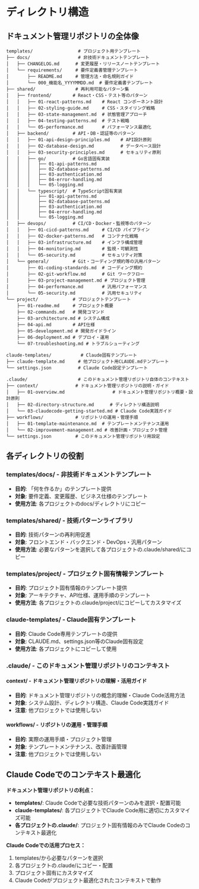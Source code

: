 # ディレクトリ構造

## ドキュメント管理リポジトリの全体像

```
templates/                 # プロジェクト用テンプレート
├── docs/                  # 非技術ドキュメントテンプレート
│   ├── CHANGELOG.md      # 変更履歴・リリースノートテンプレート
│   └── requirements/     # 要件定義書管理テンプレート
│       ├── README.md     # 管理方法・命名規則ガイド
│       └── 000_機能名_YYYYMMDD.md  # 要件定義書テンプレート
├── shared/               # 再利用可能なパターン集
│   ├── frontend/        # React・CSS・テスト等のパターン
│   │   ├── 01-react-patterns.md    # React コンポーネント設計
│   │   ├── 02-styling-guide.md     # CSS・スタイリング戦略
│   │   ├── 03-state-management.md  # 状態管理アプローチ
│   │   ├── 04-testing-patterns.md  # テスト戦略
│   │   └── 05-performance.md       # パフォーマンス最適化
│   ├── backend/         # API・DB・認証等のパターン
│   │   ├── 01-api-design-principles.md    # API設計原則
│   │   ├── 02-database-design.md          # データベース設計
│   │   ├── 03-security-principles.md      # セキュリティ原則
│   │   ├── go/          # Go言語固有実装
│   │   │   ├── 01-api-patterns.md
│   │   │   ├── 02-database-patterns.md
│   │   │   ├── 03-authentication.md
│   │   │   ├── 04-error-handling.md
│   │   │   └── 05-logging.md
│   │   └── typescript/  # TypeScript固有実装
│   │       ├── 01-api-patterns.md
│   │       ├── 02-database-patterns.md
│   │       ├── 03-authentication.md
│   │       ├── 04-error-handling.md
│   │       └── 05-logging.md
│   ├── devops/          # CI/CD・Docker・監視等のパターン
│   │   ├── 01-cicd-patterns.md     # CI/CD パイプライン
│   │   ├── 02-docker-patterns.md   # コンテナ化戦略
│   │   ├── 03-infrastructure.md    # インフラ構成管理
│   │   ├── 04-monitoring.md        # 監視・可観測性
│   │   └── 05-security.md          # セキュリティ対策
│   └── general/         # Git・コーディング規約等の汎用パターン
│       ├── 01-coding-standards.md  # コーディング規約
│       ├── 02-git-workflow.md      # Git ワークフロー
│       ├── 03-project-management.md # プロジェクト管理
│       ├── 04-performance.md       # 汎用パフォーマンス
│       └── 05-security.md          # 汎用セキュリティ
└── project/             # プロジェクトテンプレート
    ├── 01-readme.md     # プロジェクト概要
    ├── 02-commands.md   # 開発コマンド
    ├── 03-architecture.md # システム構成
    ├── 04-api.md        # API仕様
    ├── 05-development.md # 開発ガイドライン
    ├── 06-deployment.md # デプロイ・運用
    └── 07-troubleshooting.md # トラブルシューティング

claude-templates/           # Claude固有テンプレート
├── claude-template.md     # 他プロジェクト用CLAUDE.mdテンプレート
└── settings.json          # Claude Code設定テンプレート

.claude/                   # このドキュメント管理リポジトリ自体のコンテキスト
├── context/              # ドキュメント管理リポジトリの説明・ガイド
│   ├── 01-overview.md                  # ドキュメント管理リポジトリ概要・設計原則
│   ├── 02-directory-structure.md      # ディレクトリ構造説明
│   └── 03-claudecode-getting-started.md # Claude Code実践ガイド
├── workflows/            # リポジトリの運用・管理手順
│   ├── 01-template-maintenance.md  # テンプレートメンテナンス運用
│   └── 02-improvement-management.md # 改善計画・プロジェクト管理
└── settings.json         # このドキュメント管理リポジトリ用設定
```

## 各ディレクトリの役割

### templates/docs/ - 非技術ドキュメントテンプレート
- **目的**: 「何を作るか」のテンプレート提供
- **対象**: 要件定義、変更履歴、ビジネス仕様のテンプレート
- **使用方法**: 各プロジェクトのdocs/ディレクトリにコピー

### templates/shared/ - 技術パターンライブラリ
- **目的**: 技術パターンの再利用促進
- **対象**: フロントエンド・バックエンド・DevOps・汎用パターン
- **使用方法**: 必要なパターンを選択して各プロジェクトの.claude/shared/にコピー

### templates/project/ - プロジェクト固有情報テンプレート
- **目的**: プロジェクト固有情報のテンプレート提供
- **対象**: アーキテクチャ、API仕様、運用手順のテンプレート
- **使用方法**: 各プロジェクトの.claude/project/にコピーしてカスタマイズ

### claude-templates/ - Claude固有テンプレート
- **目的**: Claude Code専用テンプレートの提供
- **対象**: CLAUDE.md、settings.json等のClaude固有設定
- **使用方法**: 各プロジェクトにコピーして使用

### .claude/ - このドキュメント管理リポジトリのコンテキスト

#### context/ - ドキュメント管理リポジトリの理解・活用ガイド
- **目的**: ドキュメント管理リポジトリの概念的理解・Claude Code活用方法
- **対象**: システム設計、ディレクトリ構造、Claude Code実践ガイド
- **注意**: 他プロジェクトでは使用しない

#### workflows/ - リポジトリの運用・管理手順
- **目的**: 実際の運用手順・プロジェクト管理
- **対象**: テンプレートメンテナンス、改善計画管理
- **注意**: 他プロジェクトでは使用しない

## Claude Codeでのコンテキスト最適化

**ドキュメント管理リポジトリの利点：**
- **templates/**: Claude Codeで必要な技術パターンのみを選択・配置可能
- **claude-templates/**: 各プロジェクトでClaude Code用に適切にカスタマイズ可能
- **各プロジェクトの.claude/**: プロジェクト固有情報のみでClaude Codeのコンテキスト最適化

**Claude Codeでの活用プロセス：**
1. templates/から必要なパターンを選択
2. 各プロジェクトの.claude/にコピー・配置
3. プロジェクト固有にカスタマイズ
4. Claude Codeがプロジェクト最適化されたコンテキストで動作